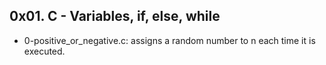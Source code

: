 ## 0x01. C - Variables, if, else, while
* 0-positive_or_negative.c: assigns a random number to n each time it is executed.
